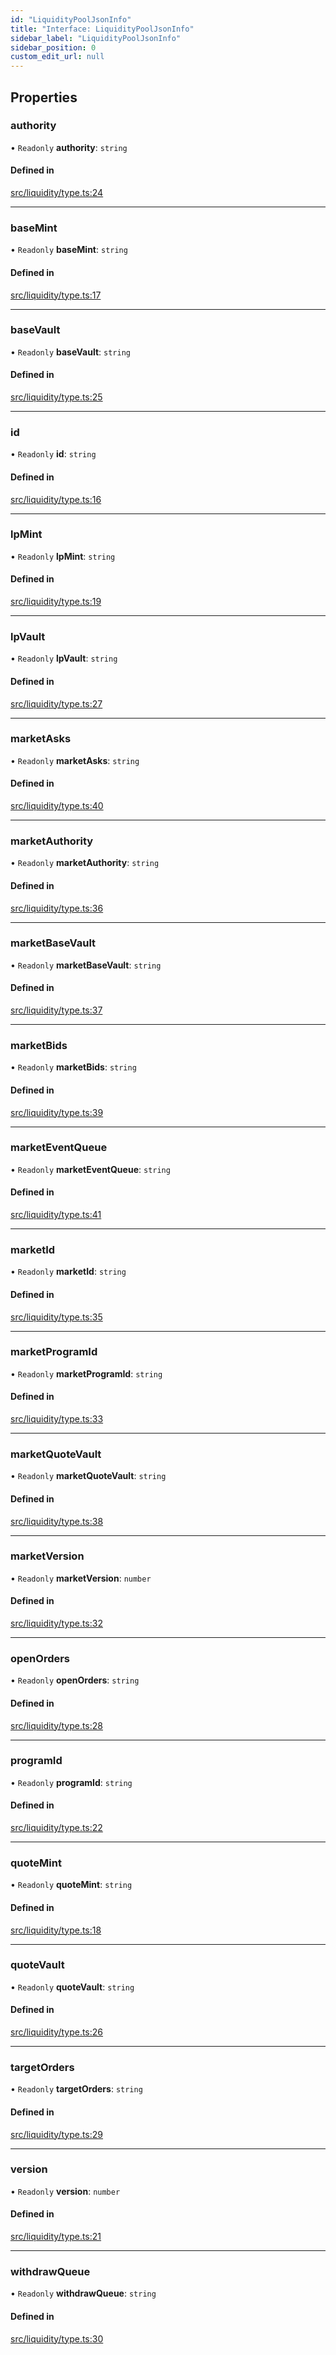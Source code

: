 ```yaml
---
id: "LiquidityPoolJsonInfo"
title: "Interface: LiquidityPoolJsonInfo"
sidebar_label: "LiquidityPoolJsonInfo"
sidebar_position: 0
custom_edit_url: null
---
```


## Properties

### authority

• `Readonly` **authority**: `string`

#### Defined in

[src/liquidity/type.ts:24](https://github.com/alpha-defi/raydium-sdk/blob/108ded9/src/liquidity/type.ts#L24)

___

### baseMint

• `Readonly` **baseMint**: `string`

#### Defined in

[src/liquidity/type.ts:17](https://github.com/alpha-defi/raydium-sdk/blob/108ded9/src/liquidity/type.ts#L17)

___

### baseVault

• `Readonly` **baseVault**: `string`

#### Defined in

[src/liquidity/type.ts:25](https://github.com/alpha-defi/raydium-sdk/blob/108ded9/src/liquidity/type.ts#L25)

___

### id

• `Readonly` **id**: `string`

#### Defined in

[src/liquidity/type.ts:16](https://github.com/alpha-defi/raydium-sdk/blob/108ded9/src/liquidity/type.ts#L16)

___

### lpMint

• `Readonly` **lpMint**: `string`

#### Defined in

[src/liquidity/type.ts:19](https://github.com/alpha-defi/raydium-sdk/blob/108ded9/src/liquidity/type.ts#L19)

___

### lpVault

• `Readonly` **lpVault**: `string`

#### Defined in

[src/liquidity/type.ts:27](https://github.com/alpha-defi/raydium-sdk/blob/108ded9/src/liquidity/type.ts#L27)

___

### marketAsks

• `Readonly` **marketAsks**: `string`

#### Defined in

[src/liquidity/type.ts:40](https://github.com/alpha-defi/raydium-sdk/blob/108ded9/src/liquidity/type.ts#L40)

___

### marketAuthority

• `Readonly` **marketAuthority**: `string`

#### Defined in

[src/liquidity/type.ts:36](https://github.com/alpha-defi/raydium-sdk/blob/108ded9/src/liquidity/type.ts#L36)

___

### marketBaseVault

• `Readonly` **marketBaseVault**: `string`

#### Defined in

[src/liquidity/type.ts:37](https://github.com/alpha-defi/raydium-sdk/blob/108ded9/src/liquidity/type.ts#L37)

___

### marketBids

• `Readonly` **marketBids**: `string`

#### Defined in

[src/liquidity/type.ts:39](https://github.com/alpha-defi/raydium-sdk/blob/108ded9/src/liquidity/type.ts#L39)

___

### marketEventQueue

• `Readonly` **marketEventQueue**: `string`

#### Defined in

[src/liquidity/type.ts:41](https://github.com/alpha-defi/raydium-sdk/blob/108ded9/src/liquidity/type.ts#L41)

___

### marketId

• `Readonly` **marketId**: `string`

#### Defined in

[src/liquidity/type.ts:35](https://github.com/alpha-defi/raydium-sdk/blob/108ded9/src/liquidity/type.ts#L35)

___

### marketProgramId

• `Readonly` **marketProgramId**: `string`

#### Defined in

[src/liquidity/type.ts:33](https://github.com/alpha-defi/raydium-sdk/blob/108ded9/src/liquidity/type.ts#L33)

___

### marketQuoteVault

• `Readonly` **marketQuoteVault**: `string`

#### Defined in

[src/liquidity/type.ts:38](https://github.com/alpha-defi/raydium-sdk/blob/108ded9/src/liquidity/type.ts#L38)

___

### marketVersion

• `Readonly` **marketVersion**: `number`

#### Defined in

[src/liquidity/type.ts:32](https://github.com/alpha-defi/raydium-sdk/blob/108ded9/src/liquidity/type.ts#L32)

___

### openOrders

• `Readonly` **openOrders**: `string`

#### Defined in

[src/liquidity/type.ts:28](https://github.com/alpha-defi/raydium-sdk/blob/108ded9/src/liquidity/type.ts#L28)

___

### programId

• `Readonly` **programId**: `string`

#### Defined in

[src/liquidity/type.ts:22](https://github.com/alpha-defi/raydium-sdk/blob/108ded9/src/liquidity/type.ts#L22)

___

### quoteMint

• `Readonly` **quoteMint**: `string`

#### Defined in

[src/liquidity/type.ts:18](https://github.com/alpha-defi/raydium-sdk/blob/108ded9/src/liquidity/type.ts#L18)

___

### quoteVault

• `Readonly` **quoteVault**: `string`

#### Defined in

[src/liquidity/type.ts:26](https://github.com/alpha-defi/raydium-sdk/blob/108ded9/src/liquidity/type.ts#L26)

___

### targetOrders

• `Readonly` **targetOrders**: `string`

#### Defined in

[src/liquidity/type.ts:29](https://github.com/alpha-defi/raydium-sdk/blob/108ded9/src/liquidity/type.ts#L29)

___

### version

• `Readonly` **version**: `number`

#### Defined in

[src/liquidity/type.ts:21](https://github.com/alpha-defi/raydium-sdk/blob/108ded9/src/liquidity/type.ts#L21)

___

### withdrawQueue

• `Readonly` **withdrawQueue**: `string`

#### Defined in

[src/liquidity/type.ts:30](https://github.com/alpha-defi/raydium-sdk/blob/108ded9/src/liquidity/type.ts#L30)
